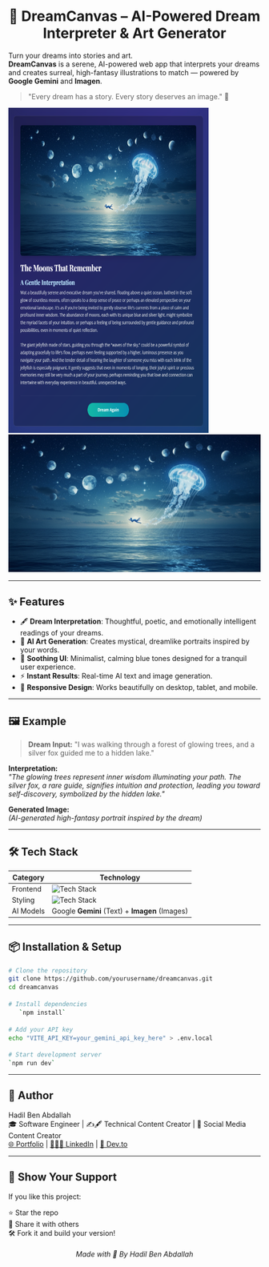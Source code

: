 <h1 align="center">🌌 DreamCanvas – AI-Powered Dream Interpreter & Art Generator</h1>

Turn your dreams into stories and art.  
**DreamCanvas** is a serene, AI-powered web app that interprets your dreams and creates surreal, high-fantasy illustrations to match — powered by **Google Gemini** and **Imagen**.
> "Every dream has a story. Every story deserves an image." 🌙


<a href=""><img src="imgs/img2.png" width="400" height="650"/></a>
<a href=""><img src="imgs/The_Moons_That_Remember.jpeg" /></a>

---

## ✨ Features

- 🖋 **Dream Interpretation**: Thoughtful, poetic, and emotionally intelligent readings of your dreams.
- 🎨 **AI Art Generation**: Creates mystical, dreamlike portraits inspired by your words.
- 🌊 **Soothing UI**: Minimalist, calming blue tones designed for a tranquil user experience.
- ⚡ **Instant Results**: Real-time AI text and image generation.
- 📱 **Responsive Design**: Works beautifully on desktop, tablet, and mobile.

---

## 🖼 Example

> **Dream Input:** "I was walking through a forest of glowing trees, and a silver fox guided me to a hidden lake."

**Interpretation:**  
*"The glowing trees represent inner wisdom illuminating your path. The silver fox, a rare guide, signifies intuition and protection, leading you toward self-discovery, symbolized by the hidden lake."*

**Generated Image:**  
*(AI-generated high-fantasy portrait inspired by the dream)*

---

## 🛠 Tech Stack

| Category   | Technology               |
| ---------- | ------------------------ |
| Frontend   | ![Tech Stack](https://skillicons.dev/icons?i=react,typescript,vite) |
| Styling | ![Tech Stack](https://skillicons.dev/icons?i=tailwind) |
| AI Models      | Google **Gemini** (Text) + **Imagen** (Images) |

---

## 📦 Installation & Setup

```bash
# Clone the repository
git clone https://github.com/yourusername/dreamcanvas.git
cd dreamcanvas

# Install dependencies
   `npm install`

# Add your API key
echo "VITE_API_KEY=your_gemini_api_key_here" > .env.local

# Start development server
`npm run dev`
```

---

## 👤 Author

Hadil Ben Abdallah  
🎓 Software Engineer | ✍🖋 Technical Content Creator | 📱 Social Media Content Creator  
[🌐 Portfolio](https://hadilbenabdallah.vercel.app/) | [👩🏻‍💼 LinkedIn](https://www.linkedin.com/in/hadil-ben-abdallah/) | [📝 Dev.to](https://dev.to/hadil)

---

## 🌟 Show Your Support

If you like this project:

⭐️ Star the repo  
🔁 Share it with others  
🛠️ Fork it and build your version!

<h6 align="center">Made with 💙 By Hadil Ben Abdallah</h6>
